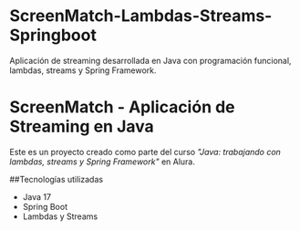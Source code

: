 # ScreenMatch-Lambdas-Streams-Springboot
Aplicación de streaming desarrollada en Java con programación funcional, lambdas, streams y Spring Framework.

# ScreenMatch - Aplicación de Streaming en Java

Este es un proyecto creado como parte del curso *"Java: trabajando con lambdas, streams y Spring Framework"* en Alura.

##Tecnologías utilizadas
- Java 17
- Spring Boot
- Lambdas y Streams
